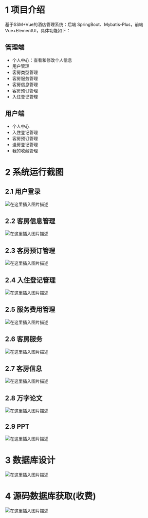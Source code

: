 # 1 项目介绍
基于SSM+Vue的酒店管理系统：后端 SpringBoot、Mybatis-Plus，前端Vue+ElementUI，具体功能如下：
## 管理端
- 个人中心：查看和修改个人信息
- 用户管理
- 客房类型管理
- 客房服务管理
- 客房信息管理
- 客房预订管理
- 入住登记管理
## 用户端
- 个人中心
- 入住登记管理
- 客房预订管理
- 退房登记管理
- 我的收藏管理
# 2 系统运行截图
## 2.1 用户登录
![在这里插入图片描述](images/01.png)
## 2.2 客房信息管理
![在这里插入图片描述](images/02.png)
## 2.3 客房预订管理
![在这里插入图片描述](images/03.png)
## 2.4 入住登记管理
![在这里插入图片描述](images/04.png)
## 2.5 服务费用管理
![在这里插入图片描述](images/05.png)
## 2.6 客房服务
![在这里插入图片描述](images/06.png)
## 2.7 客房信息
![在这里插入图片描述](images/07.png)
## 2.8 万字论文
![在这里插入图片描述](images/08.png)
## 2.9 PPT
![在这里插入图片描述](images/09.png)
# 3 数据库设计
![在这里插入图片描述](images/10.png)
# 4 源码数据库获取(收费)
![在这里插入图片描述](images/11.png)
